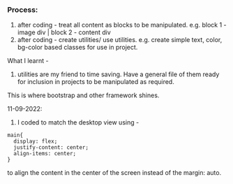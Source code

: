 ### Process:
  1. after coding - treat all content as blocks to be manipulated.
    e.g. block 1 - image div | block 2 - content div
  2. after coding - create utilities/ use utilities.
    e.g. create simple text, color, bg-color based classes for use in project.
  
  What I learnt - 
  1. utilities are my friend to time saving. Have a general file of them ready for inclusion in projects to be manipulated as required.

  This is where bootstrap and other framework shines.

11-09-2022: 
  1. I coded to match the desktop view using - 
  
```
main{
  display: flex;
  justify-content: center;
  align-items: center;
}
```
  to align the content in the center of the screen instead of the margin: auto.
  